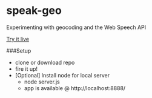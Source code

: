 # speak-geo
Experimenting with geocoding and the Web Speech API

[Try it live](http://apfister.github.io/speak-geo/index.html)

###Setup
- clone or download repo
- fire it up!
- [Optional] Install node for local server
  - node server.js
  - app is available @ http://localhost:8888/
